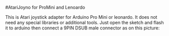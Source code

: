 #AtariJoyno for ProMini and Lenoardo

This is Atari joystick adapter for Arduino Pro Mini or leonardo. It does not need any special libraries or additional tools.
Just open the sketch and flash it to arduino then connect a 9PIN DSUB male connector as on this picture:

